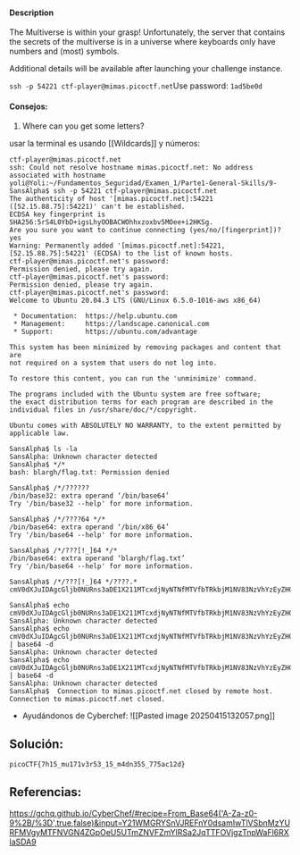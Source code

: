 #### Description

The Multiverse is within your grasp! Unfortunately, the server that contains the secrets of the multiverse is in a universe where keyboards only have numbers and (most) symbols.

Additional details will be available after launching your challenge instance.

`ssh -p 54221 ctf-player@mimas.picoctf.net`Use password: `1ad5be0d`

#### Consejos:
1.  Where can you get some letters?

usar la terminal es usando [[Wildcards]] y números:
```
ctf-player@mimas.picoctf.net
ssh: Could not resolve hostname mimas.picoctf.net: No address associated with hostname
yoli@Yoli:~/Fundamentos_Seguridad/Examen_1/Parte1-General-Skills/9-SansAlpha$ ssh -p 54221 ctf-player@mimas.picoctf.net
The authenticity of host '[mimas.picoctf.net]:54221 ([52.15.88.75]:54221)' can't be established.
ECDSA key fingerprint is SHA256:5rS4L0YbD+igsLhyOOBACWOhhxzoxbv5MOee+i2HKSg.
Are you sure you want to continue connecting (yes/no/[fingerprint])? yes
Warning: Permanently added '[mimas.picoctf.net]:54221,[52.15.88.75]:54221' (ECDSA) to the list of known hosts.
ctf-player@mimas.picoctf.net's password:
Permission denied, please try again.
ctf-player@mimas.picoctf.net's password:
Permission denied, please try again.
ctf-player@mimas.picoctf.net's password:
Welcome to Ubuntu 20.04.3 LTS (GNU/Linux 6.5.0-1016-aws x86_64)

 * Documentation:  https://help.ubuntu.com
 * Management:     https://landscape.canonical.com
 * Support:        https://ubuntu.com/advantage

This system has been minimized by removing packages and content that are
not required on a system that users do not log into.

To restore this content, you can run the 'unminimize' command.

The programs included with the Ubuntu system are free software;
the exact distribution terms for each program are described in the
individual files in /usr/share/doc/*/copyright.

Ubuntu comes with ABSOLUTELY NO WARRANTY, to the extent permitted by
applicable law.

SansAlpha$ ls -la
SansAlpha: Unknown character detected
SansAlpha$ */*
bash: blargh/flag.txt: Permission denied

SansAlpha$ /*/??????
/bin/base32: extra operand ‘/bin/base64’
Try '/bin/base32 --help' for more information.

SansAlpha$ /*/????64 */*
/bin/base64: extra operand ‘/bin/x86_64’
Try '/bin/base64 --help' for more information.

SansAlpha$ /*/???[!_]64 */*
/bin/base64: extra operand ‘blargh/flag.txt’
Try '/bin/base64 --help' for more information.

SansAlpha$ /*/???[!_]64 */????.*
cmV0dXJuIDAgcGljb0NURns3aDE1X211MTcxdjNyNTNfMTVfbTRkbjM1NV83NzVhYzEyZH0=

SansAlpha$ echo cmV0dXJuIDAgcGljb0NURns3aDE1X211MTcxdjNyNTNfMTVfbTRkbjM1NV83NzVhYzEyZH0=
SansAlpha: Unknown character detected
SansAlpha$ echo cmV0dXJuIDAgcGljb0NURns3aDE1X211MTcxdjNyNTNfMTVfbTRkbjM1NV83NzVhYzEyZH0= | base64 -d
SansAlpha: Unknown character detected
SansAlpha$ echo cmV0dXJuIDAgcGljb0NURns3aDE1X211MTcxdjNyNTNfMTVfbTRkbjM1NV83NzVhYzEyZH0= | base64 -d
SansAlpha: Unknown character detected
SansAlpha$  Connection to mimas.picoctf.net closed by remote host.
Connection to mimas.picoctf.net closed.

```

* Ayudándonos de Cyberchef:
  ![[Pasted image 20250415132057.png]]


## Solución:
```
picoCTF{7h15_mu171v3r53_15_m4dn355_775ac12d}
```

## Referencias:
https://gchq.github.io/CyberChef/#recipe=From_Base64('A-Za-z0-9%2B/%3D',true,false)&input=Y21WMGRYSnVJREFnY0dsamIwTlVSbnMzYURFMVgyMTFNVGN4ZGpOeU5UTmZNVFZmYlRSa2JqTTFOVjgzTnpWaFl6RXlaSDA9
